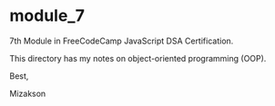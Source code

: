 # module_7

7th Module in FreeCodeCamp JavaScript DSA Certification.

This directory has my notes on object-oriented programming (OOP).

Best, 

Mizakson